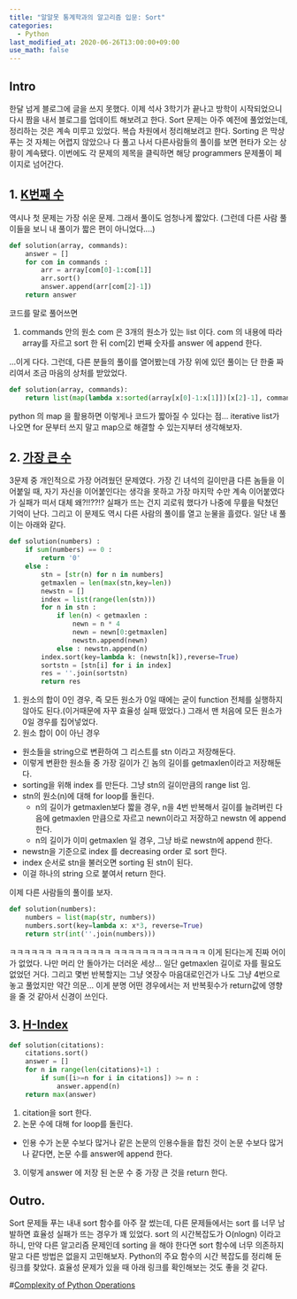 ```yaml
---
title: "알알못 통계학과의 알고리즘 입문: Sort"
categories:
  - Python
last_modified_at: 2020-06-26T13:00:00+09:00
use_math: false
---
```


## Intro

한달 넘게 블로그에 글을 쓰지 못했다. 이제 석사 3학기가 끝나고 방학이 시작되었으니 다시 짬을 내서 블로그를 업데이트 해보려고 한다. Sort 문제는 아주 예전에 풀었었는데, 정리하는 것은 계속 미루고 있었다. 복습 차원에서 정리해보려고 한다. Sorting 은 막상 푸는 것 자체는 어렵지 않았으나 다 풀고 나서 다른사람들의 풀이를 보면 현타가 오는 상황이 계속됐다. 이번에도 각 문제의 제목을 클릭하면 해당 programmers 문제풀이 페이지로 넘어간다.

## 1. [K번째 수](https://programmers.co.kr/learn/courses/30/lessons/42748)

역시나 첫 문제는 가장 쉬운 문제. 그래서 풀이도 엄청나게 짧았다. (그런데 다른 사람 풀이들을 보니 내 풀이가 짧은 편이 아니었다....)

```python
def solution(array, commands):
    answer = []
    for com in commands :
        arr = array[com[0]-1:com[1]]
        arr.sort()
        answer.append(arr[com[2]-1])
    return answer
```
코드를 말로 풀어쓰면

1. commands 안의 원소 com 은 3개의 원소가 있는 list 이다. com 의 내용에 따라 array를 자르고 sort 한 뒤 com[2] 번째 숫자를 answer 에 append 한다.

...이게 다다. 그런데, 다른 분들의 풀이를 열어봤는데 가장 위에 있던 풀이는 단 한줄 짜리여서 조금 마음의 상처를 받았었다.

```python
def solution(array, commands):
    return list(map(lambda x:sorted(array[x[0]-1:x[1]])[x[2]-1], commands))
```
python 의 map 을 활용하면 이렇게나 코드가 짧아질 수 있다는 점... iterative list가 나오면 for 문부터 쓰지 말고 map으로 해결할 수 있는지부터 생각해보자.


## 2. [가장 큰 수](https://programmers.co.kr/learn/courses/30/lessons/42746)

3문제 중 개인적으로 가장 어려웠던 문제였다. 가장 긴 녀석의 길이만큼 다른 놈들을 이어붙일 때, 자기 자신을 이어붙인다는 생각을 못하고 가장 마지막 수만 계속 이어붙였다가 실패가 떠서 대체 왜?!!??!? 실패가 뜨는 건지 괴로워 했다가 나중에 무릎을 탁쳤던 기억이 난다. 그리고 이 문제도 역시 다른 사람의 풀이를 열고 눈물을 흘렸다. 일단 내 풀이는 아래와 같다.

```python
def solution(numbers) :
    if sum(numbers) == 0 :
        return '0'
    else :
        stn = [str(n) for n in numbers]
        getmaxlen = len(max(stn,key=len))
        newstn = []
        index = list(range(len(stn)))
        for n in stn :
            if len(n) < getmaxlen :
                newn = n * 4
                newn = newn[0:getmaxlen]
                newstn.append(newn)
            else : newstn.append(n)
        index.sort(key=lambda k: (newstn[k]),reverse=True)
        sortstn = [stn[i] for i in index]
        res = ''.join(sortstn)
        return res
```

1. 원소의 합이 0인 경우, 즉 모든 원소가 0일 때에는 굳이 function 전체를 실행하지 않아도 된다.(이거때문에 자꾸 효율성 실패 떴었다.) 그래서 맨 처음에 모든 원소가 0일 경우를 집어넣었다.
2. 원소 합이 0이 아닌 경우
  * 원소들을 string으로 변환하여 그 리스트를 stn 이라고 저장해둔다.
  * 이렇게 변환한 원소들 중 가장 길이가 긴 놈의 길이를 getmaxlen이라고 저장해둔다.
  * sorting을 위해 index 를 만든다. 그냥 stn의 길이만큼의 range list 임.
  * stn의 원소(n)에 대해 for loop를 돌린다.
    - n의 길이가 getmaxlen보다 짧을 경우, n을 4번 반복해서 길이를 늘려버린 다음에 getmaxlen 만큼으로 자르고 newn이라고 저장하고 newstn 에 append 한다.
    - n의 길이가 이미 getmaxlen 일 경우, 그냥 바로 newstn에 append 한다.
  * newstn을 기준으로 index 를 decreasing order 로 sort 한다.
  * index 순서로 stn을 불러오면 sorting 된 stn이 된다.
  * 이걸 하나의 string 으로 붙여서 return 한다.

이제 다른 사람들의 풀이를 보자.

```python
def solution(numbers):
    numbers = list(map(str, numbers))
    numbers.sort(key=lambda x: x*3, reverse=True)
    return str(int(''.join(numbers)))
```
ㅋㅋㅋㅋㅋㅋ ㅋㅋㅋㅋㅋㅋㅋㅋ ㅋㅋㅋㅋㅋㅋㅋㅋㅋㅋㅋㅋㅋ 이게 된다는게 진짜 어이가 없었다. 나만 머리 안 돌아가는 더러운 세상... 일단 getmaxlen 길이로 자를 필요도 없었던 거다. 그리고 몇번 반복할지는 그냥 엿장수 마음대로인건가 나도 그냥 4번으로 놓고 풀었지만 약간 의문... 이게 분명 어떤 경우에서는 저 반복횟수가 return값에 영향을 줄 것 같아서 신경이 쓰인다.

## 3. [H-Index](https://programmers.co.kr/learn/courses/30/lessons/42747)



```python
def solution(citations):
    citations.sort()
    answer = []
    for n in range(len(citations)+1) :
        if sum([i>=n for i in citations]) >= n :
            answer.append(n)
    return max(answer)
```

1. citation을 sort 한다.
2. 논문 수에 대해 for loop를 돌린다.
  * 인용 수가 논문 수보다 많거나 같은 논문의 인용수들을 합친 것이 논문 수보다 많거나 같다면, 논문 수를 answer에 append 한다.
3. 이렇게 answer 에 저장 된 논문 수 중 가장 큰 것을 return 한다.


## Outro.

Sort 문제들 푸는 내내 sort 함수를 아주 잘 썼는데, 다른 문제들에서는 sort 를 너무 남발하면 효율성 실패가 뜨는 경우가 꽤 있었다. sort 의 시간복잡도가 O(nlogn) 이라고 하니, 만약 다른 알고리즘 문제인데 sorting 을 해야 한다면 sort 함수에 너무 의존하지 말고 다른 방법은 없을지 고민해보자. Python의 주요 함수의 시간 복잡도를 정리해 둔 링크를 찾았다. 효율성 문제가 있을 때 아래 링크를 확인해보는 것도 좋을 것 같다.

#[Complexity of Python Operations](https://www.ics.uci.edu/~pattis/ICS-33/lectures/complexitypython.txt)
